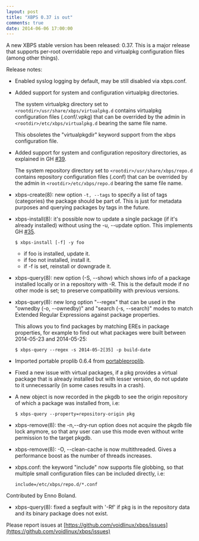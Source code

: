 ```yaml
---
layout: post
title: "XBPS 0.37 is out"
comments: true
date: 2014-06-06 17:00:00
---
```


A new XBPS stable version has been released: 0.37. This is a major release
that supports per-root overridable repo and virtualpkg configuration files
(among other things).

Release notes:

* Enabled syslog logging by default, may be still disabled via xbps.conf.

* Added support for system and configuration virtualpkg directories.

    The system virtualpkg directory set to `<rootdir>/usr/share/xbps/virtualpkg.d` contains
virtualpkg configuration files (.conf/.vpkg) that can be overrided by the admin
in `<rootdir>/etc/xbps/virtualpkg.d` bearing the same file name.

    This obsoletes the "virtualpkgdir" keyword support from the xbps configuration file.

* Added support for system and configuration repository directories, as
explained in GH [#39](https://github.com/voidlinux/xbps/issues/39).

    The system repository directory set to `<rootdir>/usr/share/xbps/repo.d` contains
repository configuration files (.conf) that can be overrided by the admin
in `<rootdir>/etc/xbps/repo.d` bearing the same file name.

* xbps-create(8): new option `-t, --tags` to specify a list of tags
(categories) the package should be part of. This is just for metadata
purposes and querying packages by tags in the future.

* xbps-install(8): it's possible now to update a single package (if it's already
installed) without using the -u, --update option. This implements
GH [#35](https://github.com/voidlinux/xbps/issues/35).

    `$ xbps-install [-f] -y foo`

    - if foo is installed, update it.
    - if foo not installed, install it.
    - if -f is set, reinstall or downgrade it.

* xbps-query(8): new option (-S, --show) which shows info of a package
installed locally or in a repository with -R. This is the default mode
if no other mode is set; to preserve compatibility with previous versions.

* xbps-query(8): new long option "--regex" that can be used in the
"ownedby (-o, --ownedby)" and "search (-s, --search)" modes to match
Extended Regular Expressions against package properties.

    This allows you to find packages by matching EREs in package properties,
for example to find out what packages were built between 2014-05-23 and
2014-05-25:

    `$ xbps-query --regex -s 2014-05-2[35] -p build-date`

* Imported portable proplib 0.6.4 from [portableproplib](https://github.com/xtraeme/portableproplib).

* Fixed a new issue with virtual packages, if a pkg provides a virtual package
that is already installed but with lesser version, do not update to it
unnecessarily (in some cases results in a crash).

* A new object is now recorded in the pkgdb to see the origin repository of
 which a package was installed from, i.e:

    `$ xbps-query --property=repository-origin pkg`

* xbps-remove(8): the -n,--dry-run option does not acquire the pkgdb file lock
anymore, so that any user can use this mode even without write permission to
the target pkgdb.

* xbps-remove(8): -O, --clean-cache is now multithreaded. Gives a performance
boost as the number of threads increases.

* xbps.conf: the keyword "include" now supports file globbing, so that multiple
small configuration files can be included directly, i.e:

    `include=/etc/xbps/repo.d/*.conf`

Contributed by Enno Boland.

* xbps-query(8): fixed a segfault with '-Rf' if pkg is in the repository data
and its binary package does not exist.

Please report issues at
[https://github.com/voidlinux/xbps/issues](https://github.com/voidlinux/xbps/issues)
